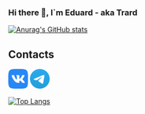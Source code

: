 ### Hi there 👋, I`m Eduard - aka Trard

[![Anurag's GitHub stats](https://github-readme-stats.vercel.app/api?username=trard&show_icons=true&theme=nord)](https://github.com/anuraghazra/github-readme-stats)

## Contacts
[<img height="40" src="docs/assests/images/VK.svg">][VK]
[<img height="40" src="docs/assests/images/Telegram.svg">][Telegram]

[![Top Langs](https://github-readme-stats.vercel.app/api/top-langs/?username=trard&layout=compact)](https://github.com/Trard?tab=repositories)

[VK]: https://vk.com/trard
[Telegram]: https://t.me/trard

